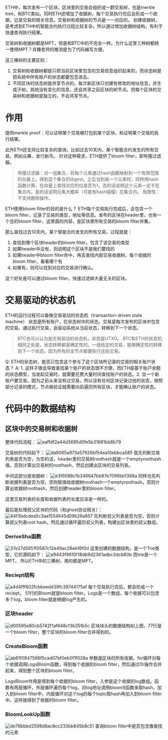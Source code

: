 ETH中，每次发布一个区块，区块里的交易会组织成一颗交易树，也是merkle tree，和BTC类似。同时ETH还增加了收据树，每个交易执行完后会形成一个收据，记录交易的相关信息。交易树和收据树的节点是一一对应的。
创建收据树，是考虑到ETH中的智能合约执行过程比较复杂，所以通过增加收据树结构，有利于快速查询执行结果。

交易树和收据树都是MPT，但是和BTC中的不完全一样。为什么这里三种树都统一使用MPT？肖臻老师的推测是为了代码编写方便。

这三棵树的主要区别：
1. 交易树和收据树都是只把当前区块里包含的交易信息组织起来的，而状态树是把系统中所有账户的状态都要包含进去。
2. 不同区块的状态树是共享节点的，每次新区块只创建有修改的地址信息，并生成子树，其他没有变化的信息，还会共享之前区块的树节点。但每个区块的交易树和收据树是独立的，不会共享节点。

# 作用
提供merkle proof：可以证明某个交易被打包到某个区块，和证明某个交易的执行结果。

此外ETH还支持比较复杂的查询，比如过去10天内，某个智能合约发生的所有交易，例如众筹、发行新币。
针对这种需求，ETH提供了bloom filter，即布隆过滤器。
> 布隆过滤器：对一组集合，将每个元素通过hash函数映射到一个有限范围的向量上，得到这个集合的digest。之后当到来一个元素时，同样用hash函数计算，在向量上查找对应的位是否为1，否的话说明这个元素一定不在集合内，是的话说明元素大概率（可能有hash碰撞）在集合内。
> 局限性：不支持删除操作。

ETH使用bloom filter的目的是什么？
ETH每个交易执行完成后，会包含一个bloom filter，记录了交易的类型，地址等信息。发布的区块在header里，也有一个总的bloom filter，这里面的内容，是区块里所有交易的bloom filter并集。

那么查找过去10天内，某个智能合约发生的所有交易，过程就是：
1. 查找到哪个区块header的bloom filter，包含了该交易的类型
2. 如果header中没有，则说明这个区块不是我们要找的
3. 如果header中bloom filter命中，再去查找内部交易收据树，每个收据的bloom filter，看看哪个有
4. 如果有，则可以找到对应的交易进行确认。

这个好处是可以通过bloom filter，快速过滤掉大量无关的区块。

# 交易驱动的状态机
ETH的运行过程可以看做交易驱动的状态机（transaction-driven state machine）
状态是所有账户，在状态树中的状态。交易是每次发布的区块中包含的交易。通过执行交易，会驱动系统从当前状态，转移到下一个状态。
> BTC也可以认为是交易驱动的状态机，状态是UTXO。
> BTC和ETH的状态机相同之处是，状态转移都是确定性的。一组给定的交易，能够确定性的转移到下一个状态，因为所有的全节点都要执行这些交易。

Q: ETH的状态树，能否只包含这个参与了这个区块所记录的交易的相关账户状态？
A: 1. 这样子做会导致查找某个账户的状态很不方便，而ETH是基于账户余额的状态模型，当发起交易时，就需要花费大量时间查找账户的状态。2. 当一个新账户要交易，因为之前从来没有过交易，所以没有任何区块记录过他的状态，按照部分记录的模式，节点做验证就需要向前遍历所有区块，才能确认账户的状态。

# 代码中的数据结构
## 区块中的交易树和收据树
整体代码流程：
![eaffdf2a44d3695d0fe5b31681bb8b79](16交易树与收据树.resources/B207AB96-08F7-4CD3-8A44-FB29A8355017.png)

交易树的代码如下：
![da9065a973a57926bf54ea10ebbca585](16交易树与收据树.resources/B67687DE-04A2-4587-B801-D2FED0C0E31B.png)
首先判断交易列表是否为空，为空的话，header里的交易树roothash就是一个emptyroothash值。否则计算出交易树的roothash，然后创建出区块的交易列表。

中间这部分是收据树：
![e3f6088c1b346647bb87e7096bb1368a](16交易树与收据树.resources/771C9624-D41C-451C-8DF7-639BE9B5636B.png)
同样也先判断收据列表是否为空，空则赋值给收据树roothash一个emptyroothash。否则计算出收据树roothash，然后创建header里的bloom filter。

这里交易列表的长度和收据列表的长度应该是一样的。

最后是处理叔父区块的代码（和ghost协议相关）：
![44f3bdcdea5c3aa1554645d09b26a857](16交易树与收据树.resources/1C922989-ACB6-44D4-84CD-26AD0CD39793.png)
先判断叔父列表是否为空，否则计算叔父列表root hash，然后通过循环遍历叔父列表，构建出区块里的叔父数组。

### DeriveSha函数
![37e27d5651f0587c12e49ac28eb16f0d](16交易树与收据树.resources/B7FE4A84-0CCA-455A-86D0-9167BF0B73AF.png)
这里创建的数据结构，是一个Trie类型，它的源码如下：
![e9443f9610f18db9d2361adbc3dcb60b](16交易树与收据树.resources/F6882712-CA9E-4FF1-A55E-2D018868F012.png)
而trie是一个MPT。
所以ETH中的三棵树，用的都是MPT。

### Reciept结构
![a4d4fff602fcbbeedd39fc39744175af](16交易树与收据树.resources/5008FCA3-DF6D-4550-A1D0-2AC896744A36.png)
每个交易执行完后，都会形成一个reciept。
51行的Bloom就是bloom filter。Logs是一个数组，每个收据可以包含多个log，bloom filter就是根据log产生的。

### 区块header
![d00595e80cb5742f1af648cf3b35fb5c](16交易树与收据树.resources/98D9871D-E4A6-40A7-A951-271C2037D4A4.png)
区块块头的数据结构如上图，77行是一个bloom filter，整个区块的bloom filter合并得到的。

### CreateBloom函数
![ab61f0847596f5cad07bf0eb0f1f028a](16交易树与收据树.resources/C54E4922-7081-4C79-AD77-8123C08CA3F1.png)
参数是区块的所有收据，for循环对每个收据调用LogsBloom函数，得到每个收据的bloom filter，然后通过Or操作合并起来，得到整个区块的bloom filter。

LogsBloom作用是得到每个收据的bloom filter，入参是这个收据的log数组。函数有两层循环，外层循环遍历每个log，对log地址调用bloom9函数来取hash，加入到bloom filter中，内层循环对这个log的每个topic取hash再加入到bloom filter中。这样就得到了收据的bloom filter。

### BloomLookUp函数
![de76bbbd2598d8ac8cc233bb845b8c51](16交易树与收据树.resources/3A6E7BD4-BEE2-477F-81A3-C6B28E0365B2.png)
查询bloom filter中是否包含像查找的元素
